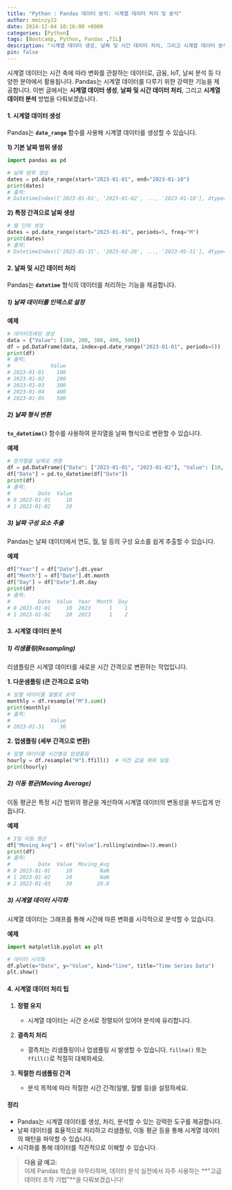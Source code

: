 ```yaml
---
title: "Python : Pandas 데이터 분석: 시계열 데이터 처리 및 분석"
author: mminzy22
date: 2024-12-04 10:16:00 +0900
categories: [Python]
tags: [Bootcamp, Python, Pandas ,TIL]
description: "시계열 데이터 생성, 날짜 및 시간 데이터 처리, 그리고 시계열 데이터 분석 방법"
pin: false
---
```




시계열 데이터는 시간 축에 따라 변화를 관찰하는 데이터로, 금융, IoT, 날씨 분석 등 다양한 분야에서 활용됩니다. Pandas는 시계열 데이터를 다루기 위한 강력한 기능을 제공합니다. 이번 글에서는 **시계열 데이터 생성**, **날짜 및 시간 데이터 처리**, 그리고 **시계열 데이터 분석** 방법을 다뤄보겠습니다.


#### 1. 시계열 데이터 생성

Pandas는 **`date_range`** 함수를 사용해 시계열 데이터를 생성할 수 있습니다.

**1) 기본 날짜 범위 생성**
```python
import pandas as pd

# 날짜 범위 생성
dates = pd.date_range(start="2023-01-01", end="2023-01-10")
print(dates)
# 출력:
# DatetimeIndex(['2023-01-01', '2023-01-02', ..., '2023-01-10'], dtype='datetime64[ns]', freq='D')
```

**2) 특정 간격으로 날짜 생성**
```python
# 월 단위 생성
dates = pd.date_range(start="2023-01-01", periods=5, freq="M")
print(dates)
# 출력:
# DatetimeIndex(['2023-01-31', '2023-02-28', ..., '2023-05-31'], dtype='datetime64[ns]', freq='M')
```


#### 2. 날짜 및 시간 데이터 처리

Pandas는 **`datetime`** 형식의 데이터를 처리하는 기능을 제공합니다.

##### 1) 날짜 데이터를 인덱스로 설정

**예제**
```python
# 데이터프레임 생성
data = {"Value": [100, 200, 300, 400, 500]}
df = pd.DataFrame(data, index=pd.date_range("2023-01-01", periods=5))
print(df)
# 출력:
#             Value
# 2023-01-01    100
# 2023-01-02    200
# 2023-01-03    300
# 2023-01-04    400
# 2023-01-05    500
```


##### 2) 날짜 형식 변환

**`to_datetime()`** 함수를 사용하여 문자열을 날짜 형식으로 변환할 수 있습니다.

**예제**
```python
# 문자열을 날짜로 변환
df = pd.DataFrame({"Date": ["2023-01-01", "2023-01-02"], "Value": [10, 20]})
df["Date"] = pd.to_datetime(df["Date"])
print(df)
# 출력:
#         Date  Value
# 0 2023-01-01     10
# 1 2023-01-02     20
```


##### 3) 날짜 구성 요소 추출

Pandas는 날짜 데이터에서 연도, 월, 일 등의 구성 요소를 쉽게 추출할 수 있습니다.

**예제**
```python
df["Year"] = df["Date"].dt.year
df["Month"] = df["Date"].dt.month
df["Day"] = df["Date"].dt.day
print(df)
# 출력:
#         Date  Value  Year  Month  Day
# 0 2023-01-01     10  2023      1    1
# 1 2023-01-02     20  2023      1    2
```


#### 3. 시계열 데이터 분석

##### 1) 리샘플링(Resampling)

리샘플링은 시계열 데이터를 새로운 시간 간격으로 변환하는 작업입니다.

**1. 다운샘플링 (큰 간격으로 요약)**
```python
# 일별 데이터를 월별로 요약
monthly = df.resample("M").sum()
print(monthly)
# 출력:
#             Value
# 2023-01-31     30
```

**2. 업샘플링 (세부 간격으로 변환)**
```python
# 일별 데이터를 시간별로 업샘플링
hourly = df.resample("H").ffill()  # 이전 값을 채워 넣음
print(hourly)
```


##### 2) 이동 평균(Moving Average)

이동 평균은 특정 시간 범위의 평균을 계산하여 시계열 데이터의 변동성을 부드럽게 만듭니다.

**예제**
```python
# 3일 이동 평균
df["Moving_Avg"] = df["Value"].rolling(window=3).mean()
print(df)
# 출력:
#         Date  Value  Moving_Avg
# 0 2023-01-01     10         NaN
# 1 2023-01-02     20         NaN
# 2 2023-01-03     30        20.0
```


##### 3) 시계열 데이터 시각화

시계열 데이터는 그래프를 통해 시간에 따른 변화를 시각적으로 분석할 수 있습니다.

**예제**
```python
import matplotlib.pyplot as plt

# 데이터 시각화
df.plot(x="Date", y="Value", kind="line", title="Time Series Data")
plt.show()
```


#### 4. 시계열 데이터 처리 팁

1. **정렬 유지**
   - 시계열 데이터는 시간 순서로 정렬되어 있어야 분석에 유리합니다.

2. **결측치 처리**
   - 결측치는 리샘플링이나 업샘플링 시 발생할 수 있습니다. `fillna()` 또는 `ffill()`로 적절히 대체하세요.

3. **적절한 리샘플링 간격**
   - 분석 목적에 따라 적절한 시간 간격(일별, 월별 등)을 설정하세요.


#### 정리

- Pandas는 시계열 데이터를 생성, 처리, 분석할 수 있는 강력한 도구를 제공합니다.
- 날짜 데이터를 효율적으로 처리하고 리샘플링, 이동 평균 등을 통해 시계열 데이터의 패턴을 파악할 수 있습니다.
- 시각화를 통해 데이터를 직관적으로 이해할 수 있습니다.

> **다음 글 예고:**  
> 이제 Pandas 학습을 마무리하며, 데이터 분석 실전에서 자주 사용하는 **"고급 데이터 조작 기법"**을 다뤄보겠습니다!
